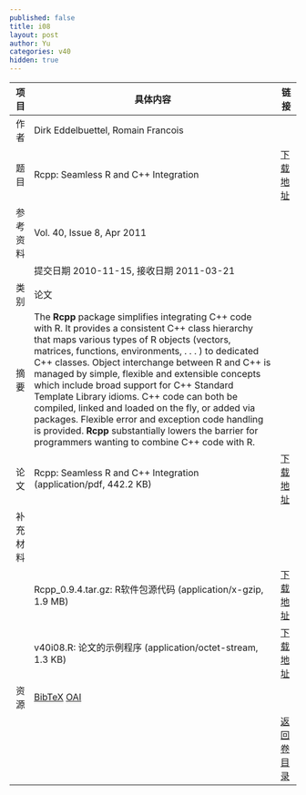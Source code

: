 ```yaml
---
published: false
title: i08
layout: post
author: Yu
categories: v40
hidden: true
---
```


| 项目 | 具体内容 | 链接 |
|---:|---|---|
| 作者 | Dirk Eddelbuettel, Romain Francois| |
| 题目 |Rcpp: Seamless R and C++ Integration | [下载地址](http://www.jstatsoft.org/v40/i08/paper) |
| 参考资料 |Vol. 40, Issue 8, Apr 2011 | |
| | 提交日期 2010-11-15, 接收日期 2011-03-21| | 
| 类别 | 论文| |
| 摘要 | The <b>Rcpp</b> package simplifies integrating C++ code with R. It provides a consistent C++ class hierarchy that maps various types of R objects (vectors, matrices, functions, environments, . . . ) to dedicated C++ classes. Object interchange between R and C++ is managed by simple, flexible and extensible concepts which include broad support for C++ Standard Template Library idioms. C++ code can both be compiled, linked and loaded on the fly, or added via packages. Flexible error and exception code handling is provided. <b>Rcpp</b> substantially lowers the barrier for programmers wanting to combine C++ code with R.| |
| 论文 | Rcpp: Seamless R and C++ Integration  (application/pdf, 442.2 KB)| [下载地址](http://www.jstatsoft.org/v40/i08/paper) |
| 补充材料 | | |
| |Rcpp_0.9.4.tar.gz: R软件包源代码  (application/x-gzip, 1.9 MB)|  [下载地址](http://www.jstatsoft.org/v40/i08/supp/1) |
| |v40i08.R:          论文的示例程序  (application/octet-stream, 1.3 KB)|  [下载地址](http://www.jstatsoft.org/v40/i08/supp/2) |
| 资源 | [BibTeX](http://www.jstatsoft.org/v40/i08/bibtex) [OAI](http://www.jstatsoft.org/oai?verb=GetRecord&identifier=oai.jstatsoft/v40/i08&prefix=oai_dc)| |
| |  | [返回卷目录]({{site.baseurl}}/volume/v40.html) |